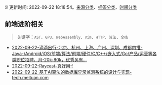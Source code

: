 :alarm_clock: 更新时间: 2022-09-22 18:18:54。[来源分类](../README.md)、[标签分类](../TAGS.md)、[时间分类](../TIMELINE.md)

## 前端进阶相关


> 关键字：`AST`、`GPU`、`WebAssembly`、`Vim`、`HTTP`、`算法`、`全栈`



- [2022-09-22-滴滴出行-北京、杭州、上海、广州、深圳、成都内推-Java-/Android/iOS/前端/算法/前端/硬件/C/C++/嵌入式/Go/产品/运营等各类职位招聘，月-20k-80k，优秀另有...](https://www.v2ex.com/t/882237) 
- [2022-09-22-Raycast-真好用-!](https://www.v2ex.com/t/882227) 
- [2022-09-22-基于AI算法的数据库异常监测系统的设计与实现-tech.meituan.com](https://blogread.cn/news/go.php?idItem=15390&url=https%3A%2F%2Ftech.meituan.com%2F2022%2F09%2F01%2Fdatabase-monitoring-based-on-ai.html%3Fcomefrom%3Dhttps%253A%252F%252Fblogread.cn%252Fnews%252F) 